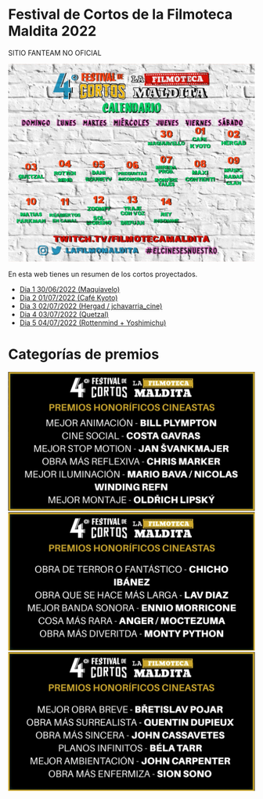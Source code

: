 # Festival de Cortos de la Filmoteca Maldita 2022
SITIO FANTEAM NO OFICIAL 

![](portada.jpeg)

En esta web tienes un resumen de los cortos proyectados.

- [Dia 1 30/06/2022 (Maquiavelo)](01/ficha.md)
- [Dia 2 01/07/2022 (Café Kyoto)](02/ficha.md)
- [Dia 3 02/07/2022 (Hergad / jchavarria_cine)](03/ficha.md)
- [Dia 4 03/07/2022 (Quetzal)](04/ficha.md)
- [Dia 5 04/07/2022 (Rottenmind + Yoshimichu)](05/ficha.md)

# Categorías de premios

![](premios01.png)  
![](premios02.png)  
![](premios03.png)  
